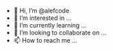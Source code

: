 - 👋 Hi, I’m @alefcode
- 👀 I’m interested in ... 
- 🌱 I’m currently learning ...
- 💞️ I’m looking to collaborate on ...
- 📫 How to reach me ...

<!---
alefcode/alefcode is a ✨ special ✨ repository because its `README.md` (this file) appears on your GitHub profile.
You can click the Preview link to take a look at your changes.
--->
